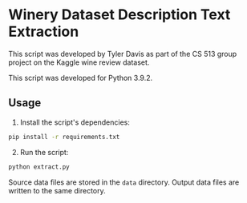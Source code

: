 # Winery Dataset Description Text Extraction
This script was developed by Tyler Davis as part of the CS 513 group project on the Kaggle wine review dataset. 

This script was developed for Python 3.9.2.

## Usage
1. Install the script's dependencies:

```sh
pip install -r requirements.txt
```

2. Run the script:

```sh
python extract.py
```

Source data files are stored in the `data` directory. Output data files are written to the same directory.
